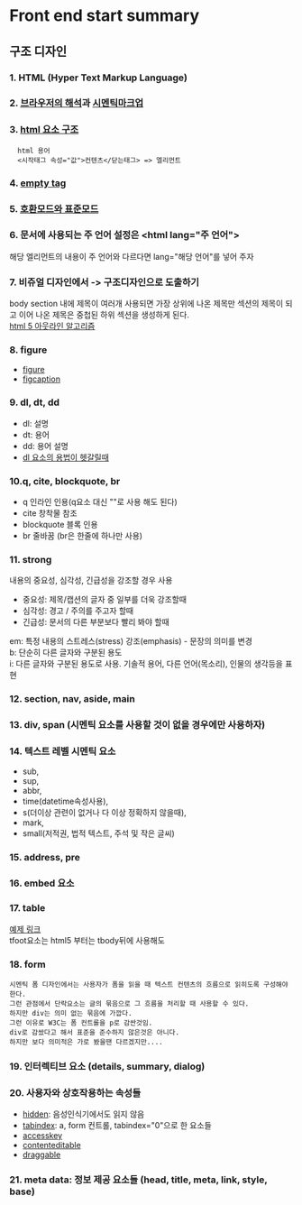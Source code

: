 # Front end start summary

## 구조 디자인 

### 1. HTML (Hyper Text Markup Language)
    
### 2. [브라우저의 해석](http://d2.naver.com/helloworld/59361)과 [시멘틱마크업](http://webclub.tistory.com/275)  

### 3. [html 요소 구조](https://developer.mozilla.org/ko/docs/Learn/HTML/Introduction_to_HTML/Getting_started#HTML_%EC%9A%94%EC%86%8C(Element)%EC%9D%98_%EA%B5%AC%EC%A1%B0)
    
      html 용어
      <시작태그 속성="값">컨텐츠</닫는태그> => 엘리먼트
    

### 4. [empty tag](https://developer.mozilla.org/en-US/docs/Glossary/Empty_element)

### 5. [호환모드와 표준모드](https://developer.mozilla.org/ko/docs/Web/HTML/Quirks_Mode_and_Standards_Mode)

### 6. 문서에 사용되는 주 언어 설정은 &lt;html lang="주 언어"&gt;  
  해당 엘리먼트의 내용이 주 언어와 다르다면 lang="해당 언어"를 넣어 주자  

### 7. 비쥬얼 디자인에서 -> 구조디자인으로 도출하기  
  body section 내에 제목이 여러개 사용되면 가장 상위에 나온 제목만 섹션의 제목이 되고 이어 나온 제목은 중첩된 하위 섹션을 생성하게 된다.  
  [html 5 아웃라인 알고리즘](https://developer.mozilla.org/ko/docs/Web/HTML/HTML5_%EB%AC%B8%EC%84%9C%EC%9D%98_%EC%84%B9%EC%85%98%EA%B3%BC_%EC%9C%A4%EA%B3%BD)

### 8. figure 
   - [figure](https://developer.mozilla.org/ko/docs/Web/HTML/Element/figure)
   - [figcaption](https://developer.mozilla.org/ko/docs/Web/HTML/Element/figcaption)

### 9. dl, dt, dd
  - dl: 설명  
  - dt: 용어  
  - dd: 용어 설명  
  - [dl 요소의 용법이 헷갈릴때](http://hashcode.co.kr/questions/5358/dldescription-list%EC%9A%94%EC%86%8C%EC%9D%98-%EC%9A%A9%EB%B2%95%EC%9D%B4-%ED%97%B7%EA%B0%88%EB%A6%BD%EB%8B%88%EB%8B%A4)

### 10.q, cite, blockquote, br
  - q 인라인 인용(q요소 대신 ""로 사용 해도 된다)  
  - cite 창착물 참조  
  - blockquote 블록 인용  
  - br 줄바꿈 (br은 한줄에 하나만 사용)  

### 11. strong
  내용의 중요성, 심각성, 긴급성을 강조할 경우 사용
   - 중요성: 제목/캡션의 글자 중 일부를 더욱 강조할때  
   - 심각성: 경고 / 주의를 주고자 할때  
   - 긴급성: 문서의 다른 부분보다 빨리 봐야 할때
   
  em: 특정 내용의 스트레스(stress) 강조(emphasis) - 문장의 의미를 변경  
  b: 단순히 다른 글자와 구분된 용도  
  i: 다른 글자와 구분된 용도로 사용. 기솔적 용어, 다른 언어(목소리), 인물의 생각등을 표현

### 12. section, nav, aside, main

### 13. div, span (시멘틱 요소를 사용할 것이 없을 경우에만 사용하자)

### 14. 텍스트 레벨 시멘틱 요소
  - sub,
  - sup,  
  - abbr,  
  - time(datetime속성사용),  
  - s(더이상 관련이 없거나 다 이상 정확하지 않을때),  
  - mark,  
  - small(저적권, 법적 텍스트, 주석 및 작은 글씨)
    
### 15. address, pre

### 16. embed 요소

### 17. table
  [예제 링크](http://www.daum.net)  
  tfoot요소는 html5 부터는 tbody뒤에 사용해도

### 18. form
    시멘틱 폼 디자인에서는 사용자가 폼을 읽을 때 텍스트 컨텐츠의 흐름으로 읽히도록 구성해야 한다.  
    그런 관점에서 단락요소는 글의 묶음으로 그 흐름을 처리할 때 사용할 수 있다.  
    하지만 div는 의미 없는 묶음에 가깝다.  
    그런 이유로 W3C는 폼 컨트롤을 p로 감싼것임.  
    div로 감쌌다고 해서 표준을 준수하지 않은것은 아니다.  
    하지만 보다 의미적은 가로 봤을땐 다르겠지만....  

### 19. 인터렉티브 요소 (details, summary, dialog)

### 20. 사용자와 상호작용하는 속성들
  - [hidden](https://developer.mozilla.org/ko/docs/Web/HTML/Global_attributes/hidden): 음성인식기에서도 읽지 않음
  - [tabindex](https://developer.mozilla.org/ko/docs/Web/HTML/Global_attributes/tabindex): a, form 컨트롤, tabindex="0"으로 한 요소들
  - [accesskey](https://developer.mozilla.org/ko/docs/Web/HTML/Global_attributes/accesskey)
  - [contenteditable](https://developer.mozilla.org/ko/docs/Web/HTML/Global_attributes/contenteditable)
  - [draggable](https://developer.mozilla.org/ko/docs/Web/HTML/Global_attributes/draggable)

### 21. meta data: 정보 제공 요소들 (head, title, meta, link, style, base)


